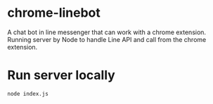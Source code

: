 # chrome-linebot
A chat bot in line messenger that can work with a chrome extension. Running server by Node to handle Line API and call from the chrome extension.

# Run server locally
```
node index.js
```
